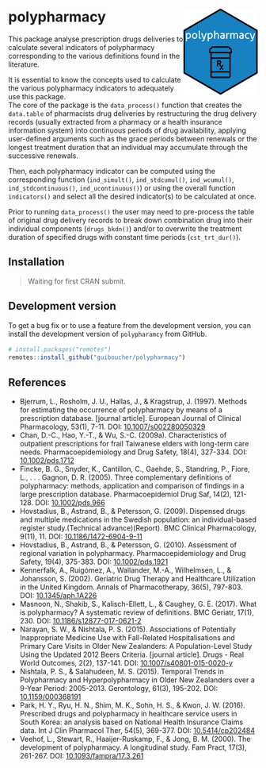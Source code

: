 
# polypharmacy <img src="man/figures/sticker/stiker2.png" width = "150" align="right" />

This package analyse prescription drugs deliveries to calculate several
indicators of polypharmacy corresponding to the various definitions
found in the literature.

It is essential to know the concepts used to calculate the various
polypharmacy indicators to adequately use this package.  
The core of the package is the `data_process()` function that creates
the `data.table` of pharmacists drug deliveries by restructuring the
drug delivery records (usually extracted from a pharmacy or a health
insurance information system) into continuous periods of drug
availability, applying user-defined arguments such as the grace periods
between renewals or the longest treatment duration that an individual
may accumulate through the successive renewals.

Then, each polypharmacy indicator can be computed using the
corresponding function (`ind_simult()`, `ind_stdcumul()`,
`ind_wcumul()`, `ind_stdcontinuous()`, `ind_ucontinuous()`) or using the
overall function `indicators()` and select all the desired indicator(s)
to be calculated at once.

Prior to running `data_process()` the user may need to pre-process the
table of original drug delivery records to break down combination drug
into their individual components (`drugs_bkdn()`) and/or to overwrite
the treatment duration of specified drugs with constant time periods
(`cst_trt_dur()`).

## Installation

> Waiting for first CRAN submit.

## Development version

To get a bug fix or to use a feature from the development version, you
can install the development version of `polypharamcy` from GitHub.

``` r
# install.packages("remotes")
remotes::install_github("guiboucher/polypharmacy")
```

## References

-   Bjerrum, L., Rosholm, J. U., Hallas, J., & Kragstrup, J. (1997).
    Methods for estimating the occurrence of polypharmacy by means of a
    prescription database. \[journal article\]. European Journal of
    Clinical Pharmacology, 53(1), 7-11. DOI:
    [10.1007/s002280050329](https://link.springer.com/article/10.1007/s002280050329)
-   Chan, D.-C., Hao, Y.-T., & Wu, S.-C. (2009a). Characteristics of
    outpatient prescriptions for frail Taiwanese elders with long-term
    care needs. Pharmacoepidemiology and Drug Safety, 18(4), 327-334.
    DOI:
    [10.1002/pds.1712](https://onlinelibrary.wiley.com/doi/abs/10.1002/pds.1712)
-   Fincke, B. G., Snyder, K., Cantillon, C., Gaehde, S., Standring, P.,
    Fiore, L., . . . Gagnon, D. R. (2005). Three complementary
    definitions of polypharmacy: methods, application and comparison of
    findings in a large prescription database. Pharmacoepidemiol Drug
    Saf, 14(2), 121-128. DOI:
    [10.1002/pds.966](https://onlinelibrary.wiley.com/doi/abs/10.1002/pds.966)
-   Hovstadius, B., Astrand, B., & Petersson, G. (2009). Dispensed drugs
    and multiple medications in the Swedish population: an
    individual-based register study.(Technical advance)(Report). BMC
    Clinical Pharmacology, 9(11), 11. DOI:
    [10.1186/1472-6904-9-11](https://link.springer.com/article/10.1186%2F1472-6904-9-11)
-   Hovstadius, B., Astrand, B., & Petersson, G. (2010). Assessment of
    regional variation in polypharmacy. Pharmacoepidemiology and Drug
    Safety, 19(4), 375-383. DOI:
    [10.1002/pds.1921](https://onlinelibrary.wiley.com/doi/abs/10.1002/pds.1921)
-   Kennerfalk, A., Ruigómez, A., Wallander, M.-A., Wilhelmsen, L., &
    Johansson, S. (2002). Geriatric Drug Therapy and Healthcare
    Utilization in the United Kingdom. Annals of Pharmacotherapy, 36(5),
    797-803. DOI:
    [10.1345/aph.1A226](https://journals.sagepub.com/doi/10.1345/aph.1A226)
-   Masnoon, N., Shakib, S., Kalisch-Ellett, L., & Caughey, G. E.
    (2017). What is polypharmacy? A systematic review of definitions.
    BMC Geriatr, 17(1), 230. DOI:
    [10.1186/s12877-017-0621-2](https://bmcgeriatr.biomedcentral.com/articles/10.1186/s12877-017-0621-2)
-   Narayan, S. W., & Nishtala, P. S. (2015). Associations of
    Potentially Inappropriate Medicine Use with Fall-Related
    Hospitalisations and Primary Care Visits in Older New Zealanders: A
    Population-Level Study Using the Updated 2012 Beers Criteria.
    \[journal article\]. Drugs - Real World Outcomes, 2(2), 137-141.
    DOI:
    [10.1007/s40801-015-0020-y](https://link.springer.com/article/10.1007%2Fs40801-015-0020-y)
-   Nishtala, P. S., & Salahudeen, M. S. (2015). Temporal Trends in
    Polypharmacy and Hyperpolypharmacy in Older New Zealanders over a
    9-Year Period: 2005-2013. Gerontology, 61(3), 195-202. DOI:
    [10.1159/000368191](https://www.karger.com/Article/Abstract/368191)
-   Park, H. Y., Ryu, H. N., Shim, M. K., Sohn, H. S., & Kwon, J. W.
    (2016). Prescribed drugs and polypharmacy in healthcare service
    users in South Korea: an analysis based on National Health Insurance
    Claims data. Int J Clin Pharmacol Ther, 54(5), 369-377. DOI:
    [10.5414/cp202484](https://www.dustri.com/article_response_page.html?artId=14225&doi=10.5414/CP202484&L=0)
-   Veehof, L., Stewart, R., Haaijer-Ruskamp, F., & Jong, B. M. (2000).
    The development of polypharmacy. A longitudinal study. Fam Pract,
    17(3), 261-267. DOI:
    [10.1093/fampra/17.3.261](https://academic.oup.com/fampra/article/17/3/261/514657)
